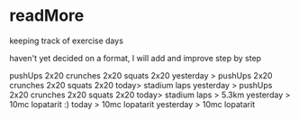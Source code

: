 # readMore
keeping track of exercise days

haven't yet decided on a format, I will add and improve step by step

pushUps 2x20 crunches 2x20 squats 2x20
yesterday > pushUps 2x20 crunches 2x20 squats 2x20
today> stadium laps
yesterday > pushUps 2x20 crunches 2x20 squats 2x20
today> stadium laps > 5.3km
yesterday > 10mc lopatarit :)
today > 10mc lopatarit
yesterday > 10mc lopatarit